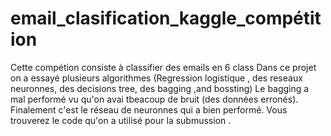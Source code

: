 # email_clasification_kaggle_compétition 
Cette compétion consiste à classifier des emails en 6 class
Dans ce projet on a essayé plusieurs algorithmes  (Regression logistique , des reseaux neuronnes, des decisions tree, des bagging ,and bossting)
Le bagging a mal performé vu qu'on avai tbeacoup  de bruit (des données erronés).
Finalement c'est le réseau de neuronnes qui a bien performé.
Vous trouverez le code  qu'on a utilisé pour la submussion .
